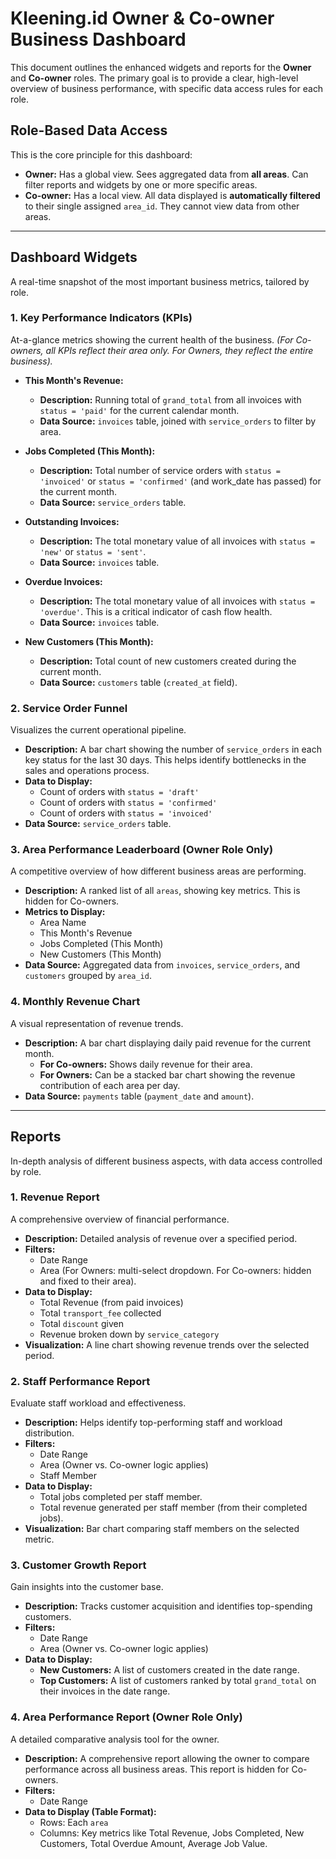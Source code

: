 # Kleening.id Owner & Co-owner Business Dashboard

This document outlines the enhanced widgets and reports for the **Owner** and **Co-owner** roles. The primary goal is to provide a clear, high-level overview of business performance, with specific data access rules for each role.

## Role-Based Data Access

This is the core principle for this dashboard:

*   **Owner:** Has a global view. Sees aggregated data from **all areas**. Can filter reports and widgets by one or more specific areas.
*   **Co-owner:** Has a local view. All data displayed is **automatically filtered** to their single assigned `area_id`. They cannot view data from other areas.

---

## Dashboard Widgets

A real-time snapshot of the most important business metrics, tailored by role.

### 1. Key Performance Indicators (KPIs)

At-a-glance metrics showing the current health of the business.
*(For Co-owners, all KPIs reflect their area only. For Owners, they reflect the entire business).*

*   **This Month's Revenue:**
    *   **Description:** Running total of `grand_total` from all invoices with `status = 'paid'` for the current calendar month.
    *   **Data Source:** `invoices` table, joined with `service_orders` to filter by area.

*   **Jobs Completed (This Month):**
    *   **Description:** Total number of service orders with `status = 'invoiced'` or `status = 'confirmed'` (and work_date has passed) for the current month.
    *   **Data Source:** `service_orders` table.

*   **Outstanding Invoices:**
    *   **Description:** The total monetary value of all invoices with `status = 'new'` or `status = 'sent'`.
    *   **Data Source:** `invoices` table.

*   **Overdue Invoices:**
    *   **Description:** The total monetary value of all invoices with `status = 'overdue'`. This is a critical indicator of cash flow health.
    *   **Data Source:** `invoices` table.

*   **New Customers (This Month):**
    *   **Description:** Total count of new customers created during the current month.
    *   **Data Source:** `customers` table (`created_at` field).

### 2. Service Order Funnel

Visualizes the current operational pipeline.

*   **Description:** A bar chart showing the number of `service_orders` in each key status for the last 30 days. This helps identify bottlenecks in the sales and operations process.
*   **Data to Display:**
    *   Count of orders with `status = 'draft'`
    *   Count of orders with `status = 'confirmed'`
    *   Count of orders with `status = 'invoiced'`
*   **Data Source:** `service_orders` table.

### 3. Area Performance Leaderboard (Owner Role Only)

A competitive overview of how different business areas are performing.

*   **Description:** A ranked list of all `areas`, showing key metrics. This is hidden for Co-owners.
*   **Metrics to Display:**
    *   Area Name
    *   This Month's Revenue
    *   Jobs Completed (This Month)
    *   New Customers (This Month)
*   **Data Source:** Aggregated data from `invoices`, `service_orders`, and `customers` grouped by `area_id`.

### 4. Monthly Revenue Chart

A visual representation of revenue trends.

*   **Description:** A bar chart displaying daily paid revenue for the current month.
    *   **For Co-owners:** Shows daily revenue for their area.
    *   **For Owners:** Can be a stacked bar chart showing the revenue contribution of each area per day.
*   **Data Source:** `payments` table (`payment_date` and `amount`).

---

## Reports

In-depth analysis of different business aspects, with data access controlled by role.

### 1. Revenue Report

A comprehensive overview of financial performance.

*   **Description:** Detailed analysis of revenue over a specified period.
*   **Filters:**
    *   Date Range
    *   Area (For Owners: multi-select dropdown. For Co-owners: hidden and fixed to their area).
*   **Data to Display:**
    *   Total Revenue (from paid invoices)
    *   Total `transport_fee` collected
    *   Total `discount` given
    *   Revenue broken down by `service_category`
*   **Visualization:** A line chart showing revenue trends over the selected period.

### 2. Staff Performance Report

Evaluate staff workload and effectiveness.

*   **Description:** Helps identify top-performing staff and workload distribution.
*   **Filters:**
    *   Date Range
    *   Area (Owner vs. Co-owner logic applies)
    *   Staff Member
*   **Data to Display:**
    *   Total jobs completed per staff member.
    *   Total revenue generated per staff member (from their completed jobs).
*   **Visualization:** Bar chart comparing staff members on the selected metric.

### 3. Customer Growth Report

Gain insights into the customer base.

*   **Description:** Tracks customer acquisition and identifies top-spending customers.
*   **Filters:**
    *   Date Range
    *   Area (Owner vs. Co-owner logic applies)
*   **Data to Display:**
    *   **New Customers:** A list of customers created in the date range.
    *   **Top Customers:** A list of customers ranked by total `grand_total` on their invoices in the date range.

### 4. Area Performance Report (Owner Role Only)

A detailed comparative analysis tool for the owner.

*   **Description:** A comprehensive report allowing the owner to compare performance across all business areas. This report is hidden for Co-owners.
*   **Filters:**
    *   Date Range
*   **Data to Display (Table Format):**
    *   Rows: Each `area`
    *   Columns: Key metrics like Total Revenue, Jobs Completed, New Customers, Total Overdue Amount, Average Job Value.
